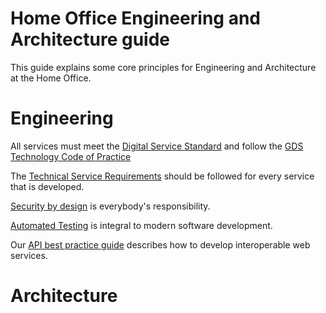 # Home Office Engineering and Architecture guide 

This guide explains some core principles for Engineering and Architecture at the Home Office.

# Engineering

All services must meet the [Digital Service Standard](https://www.gov.uk/service-manual/service-standard) and follow the [GDS Technology Code of Practice](https://www.gov.uk/government/publications/technology-code-of-practice/technology-code-of-practice)

The [Technical Service Requirements](https://github.com/UKHomeOffice/technical-service-requirements) should be followed for every service that is developed.

[Security by design](https://github.com/UKHomeOffice/security-guide-for-developers/wiki) is everybody's responsibility.

[Automated Testing](https://github.com/UKHomeOffice/testing-guide-for-developers) is integral to modern software development.

Our [API best practice guide](https://github.com/UKHomeOffice/api-guide-for-developers) describes how to develop interoperable web services.

# Architecture
